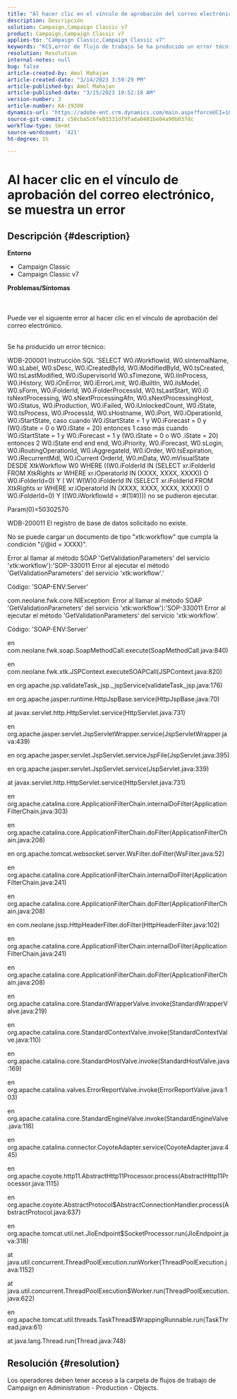 ```yaml
---
title: "Al hacer clic en el vínculo de aprobación del correo electrónico, se muestra un error"
description: Descripción
solution: Campaign,Campaign Classic v7
product: Campaign,Campaign Classic v7
applies-to: "Campaign Classic,Campaign Classic v7"
keywords: "KCS,error de flujo de trabajo Se ha producido un error técnico"
resolution: Resolution
internal-notes: null
bug: false
article-created-by: Amol Mahajan
article-created-date: "3/14/2023 3:59:29 PM"
article-published-by: Amol Mahajan
article-published-date: "3/15/2023 10:52:18 AM"
version-number: 3
article-number: KA-19380
dynamics-url: "https://adobe-ent.crm.dynamics.com/main.aspx?forceUCI=1&pagetype=entityrecord&etn=knowledgearticle&id=0aced72d-81c2-ed11-83ff-6045bd0065b6"
source-git-commit: c50cba5c6fe03331df9fada0401be04a90b037dc
workflow-type: tm+mt
source-wordcount: '421'
ht-degree: 1%

---
```


# Al hacer clic en el vínculo de aprobación del correo electrónico, se muestra un error

## Descripción {#description}

<b>Entorno</b>
- Campaign Classic
- Campaign Classic v7



<b>Problemas/Síntomas</b><br><br> <br><br>Puede ver el siguiente error al hacer clic en el vínculo de aprobación del correo electrónico.<br><br>


Se ha producido un error técnico:

WDB-200001 Instrucción SQL &#39;SELECT W0.iWorkflowId, W0.sInternalName, W0.sLabel, W0.sDesc, W0.iCreatedById, W0.iModifiedById, W0.tsCreated, W0.tsLastModified, W0.iSupervisorId W0.sTimezone, W0.iInProcess, W0.iHistory, W0.iOnError, W0.iErrorLimit, W0.iBuiltIn, W0.iIsModel, W0.sForm, W0.iFolderId, W0.iFolderProcessId, W0.tsLastStart, W0.i0 tsNextProcessing, W0.sNextProcessingAfn, W0.sNextProcessingHost, W0.iStatus, W0.iProduction, W0.iFailed, W0.iUnlockedCount, W0.iState, W0.tsProcess, W0.iProcessId, W0.sHostname, W0.iPort, W0.iOperationId, W0.iStartState, caso cuando W0.iStartState = 1 y W0.iForecast = 0 y (W0.iState = 0 o W0.iState = 20) entonces 1 caso más cuando W0.iStartState = 1 y W0.iForecast = 1 y (W0.iState = 0 o W0 .iState = 20) entonces 2 W0.iState end end end, W0.iPriority, W0.iForecast, W0.sLogin, W0.iRoutingOperationId, W0.iAggregateId, W0.iOrder, W0.tsExpiration, W0.iRecurrentMdl, W0.iCurrent OrderId, W0.mData, W0.mVisualState DESDE XtkWorkflow W0 WHERE ((W0.iFolderId IN (SELECT xr.iFolderId FROM XtkRights xr WHERE xr.iOperatorId IN (XXXX, XXXX, XXXX)) O W0.iFolderId=0) Y ( W( W(W)0.iFolderId IN (SELECT xr.iFolderId FROM XtkRights xr WHERE xr.iOperatorId IN (XXXX, XXXX, XXXX, XXXX)) O W0.iFolderId=0) Y ((W0.iWorkflowId = :#(1)#)))) no se pudieron ejecutar.

Param(0)=50302570



WDB-200011 El registro de base de datos solicitado no existe.

No se puede cargar un documento de tipo &quot;xtk:workflow&quot; que cumpla la condición &quot;(/@id = XXXX)&quot;.



Error al llamar al método SOAP &#39;GetValidationParameters&#39; del servicio &#39;xtk:workflow&#39;):&#39;SOP-330011 Error al ejecutar el método &#39;GetValidationParameters&#39; del servicio &#39;xtk:workflow&#39;.&#39;



Código: &#39;SOAP-ENV:Server&#39;

com.neolane.fwk.core.NlException: Error al llamar al método SOAP &#39;GetValidationParameters&#39; del servicio &#39;xtk:workflow&#39;):&#39;SOP-330011 Error al ejecutar el método &#39;GetValidationParameters&#39; del servicio &#39;xtk:workflow&#39;.

Código: &#39;SOAP-ENV:Server&#39;

en com.neolane.fwk.soap.SoapMethodCall.execute(SoapMethodCall.java:840)

en com.neolane.fwk.xtk.JSPContext.executeSOAPCall(JSPContext.java:820)

en org.apache.jsp.validateTask_jsp._jspService(validateTask_jsp.java:176)

en org.apache.jasper.runtime.HttpJspBase.service(HttpJspBase.java:70)

at javax.servlet.http.HttpServlet.service(HttpServlet.java:731)

en org.apache.jasper.servlet.JspServletWrapper.service(JspServletWrapper.java:439)

en org.apache.jasper.servlet.JspServlet.serviceJspFile(JspServlet.java:395)

en org.apache.jasper.servlet.JspServlet.service(JspServlet.java:339)

at javax.servlet.http.HttpServlet.service(HttpServlet.java:731)

en org.apache.catalina.core.ApplicationFilterChain.internalDoFilter(ApplicationFilterChain.java:303)

en org.apache.catalina.core.ApplicationFilterChain.doFilter(ApplicationFilterChain.java:208)

en org.apache.tomcat.websocket.server.WsFilter.doFilter(WsFilter.java:52)

en org.apache.catalina.core.ApplicationFilterChain.internalDoFilter(ApplicationFilterChain.java:241)

en org.apache.catalina.core.ApplicationFilterChain.doFilter(ApplicationFilterChain.java:208)

en com.neolane.jssp.HttpHeaderFilter.doFilter(HttpHeaderFilter.java:102)

en org.apache.catalina.core.ApplicationFilterChain.internalDoFilter(ApplicationFilterChain.java:241)

en org.apache.catalina.core.ApplicationFilterChain.doFilter(ApplicationFilterChain.java:208)

en org.apache.catalina.core.StandardWrapperValve.invoke(StandardWrapperValve.java:219)

en org.apache.catalina.core.StandardContextValve.invoke(StandardContextValve.java:110)

en org.apache.catalina.core.StandardHostValve.invoke(StandardHostValve.java:169)

en org.apache.catalina.valves.ErrorReportValve.invoke(ErrorReportValve.java:103)

en org.apache.catalina.core.StandardEngineValve.invoke(StandardEngineValve.java:116)

en org.apache.catalina.connector.CoyoteAdapter.service(CoyoteAdapter.java:445)

en org.apache.coyote.http11.AbstractHttp11Processor.process(AbstractHttp11Processor.java:1115)

en org.apache.coyote.AbstractProtocol$AbstractConnectionHandler.process(AbstractProtocol.java:637)

en org.apache.tomcat.util.net.JIoEndpoint$SocketProcessor.run(JIoEndpoint.java:318)

at java.util.concurrent.ThreadPoolExecution.runWorker(ThreadPoolExecution.java:1152)

at java.util.concurrent.ThreadPoolExecution$Worker.run(ThreadPoolExecution.java:622)

en org.apache.tomcat.util.threads.TaskThread$WrappingRunnable.run(TaskThread.java:61)

at java.lang.Thread.run(Thread.java:748)


## Resolución {#resolution}


Los operadores deben tener acceso a la carpeta de flujos de trabajo de Campaign en Administration - Production - Objects.

